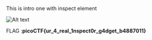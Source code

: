 This is intro one with inspect element

![Alt text](https://github.com/DejanJS/picoCTF-Writeups/blob/master/Inspect%20Me/IndexHTML.png?raw=true)

FLAG :<b>picoCTF{ur_4_real_1nspect0r_g4dget_b4887011}</b>
